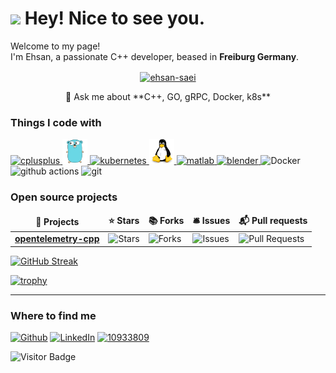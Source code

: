 <h1><img src="https://emojis.slackmojis.com/emojis/images/1531849430/4246/blob-sunglasses.gif?1531849430" width="30"/> Hey! Nice to see you.</h1>


<p>Welcome to my page! </br> I'm Ehsan, a passionate C++ developer, beased in <b>Freiburg Germany</b>. </p>

<p align="center">
    <a href="https://stackoverflow.com/users/story/10933809" target="blank"><img align="center" src="https://github-readme-stackoverflow.vercel.app/?userID=10933809" alt="ehsan-saei" /></a>
  <p align="center">
   💬 Ask me about **C++, GO, gRPC, Docker, k8s**
   </p>
</p>

<h3>Things I code with</h3>
<p>
  <a href="https://isocpp.org" target="_blank"> <img src="https://isocpp.org/assets/images/cpp_logo.png" alt="cplusplus" width="40" height="40"/>
  <a href="https://golang.org" target="_blank"> <img src="https://raw.githubusercontent.com/devicons/devicon/master/icons/go/go-original.svg" alt="go" width="40" height="40"/> </a>
  <a href="https://kubernetes.io" target="_blank"> <img src="https://www.vectorlogo.zone/logos/kubernetes/kubernetes-icon.svg" alt="kubernetes" width="40" height="40"/> </a>
  <a href="https://www.linux.org/" target="_blank"> <img src="https://raw.githubusercontent.com/devicons/devicon/master/icons/linux/linux-original.svg" alt="linux" width="40" height="40"/> </a> 
  <a href="https://www.mathworks.com/" target="_blank"> <img src="https://upload.wikimedia.org/wikipedia/commons/2/21/Matlab_Logo.png" alt="matlab" width="40" height="40"/> </a>
  <a href="https://www.blender.org/" target="_blank"> <img src="https://download.blender.org/branding/community/blender_community_badge_white.svg" alt="blender" width="40" height="40"/> </a>
  <img alt="Docker" src="https://img.shields.io/badge/-Docker-46a2f1?style=flat-square&logo=docker&logoColor=white" />
  <img alt="github actions" src="https://img.shields.io/badge/-Github_Actions-2088FF?style=flat-square&logo=github-actions&logoColor=white" />
  <img alt="git" src="https://img.shields.io/badge/-Git-F05032?style=flat-square&logo=git&logoColor=white" />
</p>

<h3>Open source projects</h3>
<table>
  <thead align="center">
    <tr border: none;>
      <td><b>🎁 Projects</b></td>
      <td><b>⭐ Stars</b></td>
      <td><b>📚 Forks</b></td>
      <td><b>🛎 Issues</b></td>
      <td><b>📬 Pull requests</b></td>
    </tr>
  </thead>
  <tbody>
    <tr>
      <td><a href="https://github.com/open-telemetry/opentelemetry-cpp"><b>opentelemetry-cpp</b></a></td>
      <td><img alt="Stars" src="https://img.shields.io/github/stars/open-telemetry/opentelemetry-cpp?style=flat-square&labelColor=343b41"/></td>
      <td><img alt="Forks" src="https://img.shields.io/github/forks/open-telemetry/opentelemetry-cpp?style=flat-square&labelColor=343b41"/></td>
      <td><img alt="Issues" src="https://img.shields.io/github/issues/open-telemetry/opentelemetry-cpp?style=flat-square&labelColor=343b41"/></td>
      <td><img alt="Pull Requests" src="https://img.shields.io/github/issues-pr/open-telemetry/opentelemetry-cpp?style=flat-square&labelColor=343b41"/></td>
    </tr>
  </tbody>
</table>

[![GitHub Streak](https://github-readme-streak-stats.herokuapp.com?user=esigo&theme=github-dark-blue&hide_border=true&date_format=M%20j%5B%2C%20Y%5D)](https://git.io/streak-stats)

[![trophy](https://github-profile-trophy.vercel.app/?username=esigo&margin-w=15&column=4)](https://github.com/ryo-ma/github-profile-trophy)

<!-- <p>
   <img align="left" src="https://github-readme-stats.vercel.app/api/top-langs?username=esigo&show_icons=true&locale=en&layout=compact" alt="esigo" />
</p> -->


---
<h3>Where to find me</h3>
<p>
  <a href="https://github.com/esigo" target="_blank"><img alt="Github" src="https://img.shields.io/badge/GitHub-%2312100E.svg?&style=for-the-badge&logo=Github&logoColor=white" /></a> 
  <a href="https://www.linkedin.com/in/ehsan-saei" target="_blank"><img alt="LinkedIn" src="https://img.shields.io/badge/linkedin-%230077B5.svg?&style=for-the-badge&logo=linkedin&logoColor=white" /></a> 
  <a href="https://stackoverflow.com/users/10933809" target="blank"><img src="https://raw.githubusercontent.com/rahuldkjain/github-profile-readme-generator/master/src/images/icons/Social/stack-overflow.svg" alt="10933809" height="30" width="40" /></a>
</p>

![Visitor Badge](https://visitor-badge.laobi.icu/badge?page_id=esigo-cpp)
